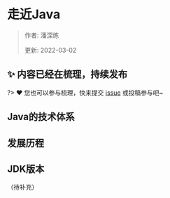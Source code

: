 # 走近Java

> 作者: 潘深练
>
> 更新: 2022-03-02


## ✨ 内容已经在梳理，持续发布
?> ❤️ 您也可以参与梳理，快来提交 [issue](https://github.com/senlypan/jvm-docs/issues) 或投稿参与吧~

## Java的技术体系

## 发展历程

## JDK版本

（待补充）